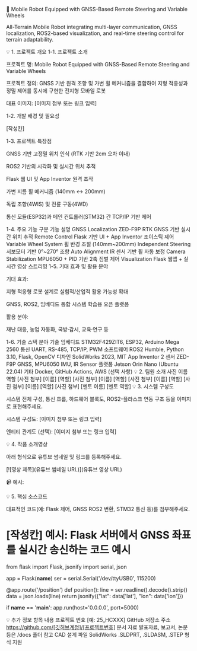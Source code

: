 🚀 Mobile Robot Equipped with GNSS-Based Remote Steering and Variable Wheels

All-Terrain Mobile Robot integrating multi-layer communication, GNSS localization, ROS2-based visualization, and real-time steering control for terrain adaptability.

💡 1. 프로젝트 개요
1-1. 프로젝트 소개

프로젝트 명: Mobile Robot Equipped with GNSS-Based Remote Steering and Variable Wheels

프로젝트 정의: GNSS 기반 원격 조향 및 가변 휠 메커니즘을 결합하여 지형 적응성과 정밀 제어를 동시에 구현한 전지형 모바일 로봇

대표 이미지:
[이미지 첨부 또는 링크 입력]

1-2. 개발 배경 및 필요성

[작성칸]

1-3. 프로젝트 특장점

GNSS 기반 고정밀 위치 인식 (RTK 기반 2cm 오차 이내)

ROS2 기반의 시각화 및 실시간 위치 추적

Flask 웹 UI 및 App Inventor 원격 조작

가변 지름 휠 메커니즘 (140mm ↔ 200mm)

독립 조향(4WIS) 및 전륜 구동(4WD)

통신 모듈(ESP32)과 메인 컨트롤러(STM32) 간 TCP/IP 기반 제어

1-4. 주요 기능
구분	기능 설명
GNSS Localization	ZED-F9P RTK GNSS 기반 실시간 위치 추적
Remote Control	Flask 기반 UI + App Inventor 조이스틱 제어
Variable Wheel System	휠 반경 조절 (140mm~200mm)
Independent Steering	서보모터 기반 0°~270° 조향
Auto Alignment	IR 센서 기반 휠 자동 보정
Camera Stabilization	MPU6050 + PID 기반 2축 짐벌 제어
Visualization	Flask 웹맵 + 실시간 영상 스트리밍
1-5. 기대 효과 및 활용 분야

기대 효과:

지형 적응형 로봇 설계로 실험적/산업적 활용 가능성 확대

GNSS, ROS2, 임베디드 통합 시스템 학습용 오픈 플랫폼

활용 분야:

재난 대응, 농업 자동화, 국방·감시, 교육·연구 등

1-6. 기술 스택
분야	기술
임베디드	STM32F429ZIT6, ESP32, Arduino Mega 2560
통신	UART, RS-485, TCP/IP, PWM
소프트웨어	ROS2 Humble, Python 3.10, Flask, OpenCV
디자인	SolidWorks 2023, MIT App Inventor 2
센서	ZED-F9P GNSS, MPU6050 IMU, IR Sensor
플랫폼	Jetson Orin Nano (Ubuntu 22.04)
기타	Docker, GitHub Actions, AWS (선택 사항)
💡 2. 팀원 소개
사진	이름	역할
[사진 첨부]	[이름]	[역할]
[사진 첨부]	[이름]	[역할]
[사진 첨부]	[이름]	[역할]
[사진 첨부]	[이름]	[역할]
[사진 첨부]	[멘토 이름]	[멘토 역할]
💡 3. 시스템 구성도

시스템 전체 구성, 통신 흐름, 하드웨어 블록도, ROS2-플라스크 연동 구조 등을 이미지로 표현해주세요.

시스템 구성도:
[이미지 첨부 또는 링크 입력]

엔티티 관계도 (선택):
[이미지 첨부 또는 링크 입력]

💡 4. 작품 소개영상

아래 형식으로 유튜브 썸네일 및 링크를 등록해주세요.

[![영상 제목](유튜브 썸네일 URL)](유튜브 영상 URL)


📹 예시:


💡 5. 핵심 소스코드

대표적인 코드(예: Flask 제어, GNSS ROS2 변환, STM32 통신 등)를 첨부해주세요.

# [작성칸] 예시: Flask 서버에서 GNSS 좌표를 실시간 송신하는 코드 예시

from flask import Flask, jsonify
import serial, json

app = Flask(__name__)
ser = serial.Serial('/dev/ttyUSB0', 115200)

@app.route('/position')
def position():
    line = ser.readline().decode().strip()
    data = json.loads(line)
    return jsonify({"lat": data['lat'], "lon": data['lon']})

if __name__ == '__main__':
    app.run(host='0.0.0.0', port=5000)

💡 추가 정보
항목	내용
프로젝트 번호	[예: 25_HCXXX]
GitHub 저장소 주소	https://github.com/[깃허브계정]/[프로젝트번호]
문서 자료	발표자료, 보고서, 논문 등은 /docs 폴더 참고
CAD 설계 파일	SolidWorks .SLDPRT, .SLDASM, .STEP 형식 지원
